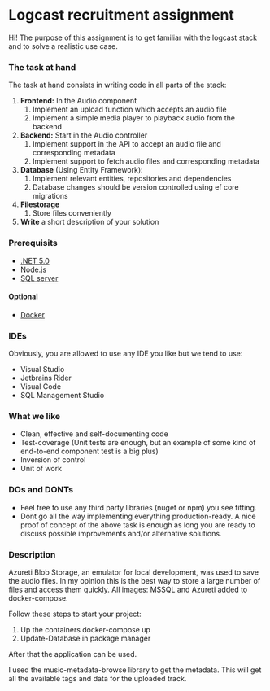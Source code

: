 # Logcast recruitment assignment 
Hi! The purpose of this assignment is to get familiar with the logcast stack and to solve a realistic use case.

### The task at hand
The task at hand consists in writing code in all parts of the stack:
1.	**Frontend:** In the Audio component
    1. Implement an upload function which accepts an audio file
    2. Implement a simple media player to playback audio from the backend
2.	**Backend:** Start in the Audio controller
    1. Implement support in the API to accept an audio file and corresponding metadata
    2. Implement support to fetch audio files and corresponding metadata
3.	**Database** (Using Entity Framework):
    1. Implement relevant entities, repositories and dependencies
    2. Database changes should be version controlled using ef core migrations
4.	**Filestorage**
    1. Store files conveniently
5.  **Write** a short description of your solution

### Prerequisits
- [.NET 5.0](https://dotnet.microsoft.com/download/dotnet/5.0)
- [Node.js](https://nodejs.org/en/download/)
- [SQL server](https://www.microsoft.com/sv-se/sql-server/sql-server-downloads)

#### Optional
- [Docker](https://www.docker.com/products/docker-desktop)

### IDEs
Obviously, you are allowed to use any IDE you like but we tend to use: 
* Visual Studio
* Jetbrains Rider 
* Visual Code 
* SQL Management Studio 

### What we like
* Clean, effective and self-documenting code
* Test-coverage (Unit tests are enough, but an example of some kind of end-to-end component test is a big plus)
* Inversion of control
* Unit of work

### DOs and DONTs
* Feel free to use any third party libraries (nuget or npm) you see fitting.
* Dont go all the way implementing everything production-ready. A nice proof of concept of the above task is enough as long you are ready to discuss possible improvements and/or alternative solutions.

### Description
Azureti Blob Storage, an emulator for local development, was used to save the audio files.
In my opinion this is the best way to store a large number of files and access them quickly.
All images: MSSQL and Azureti added to docker-compose.

Follow these steps to start your project: 
1. Up the containers docker-compose up
2. Update-Database in package manager

After that the application can be used.

I used the music-metadata-browse library to get the metadata.
This will get all the available tags and data for the uploaded track.
